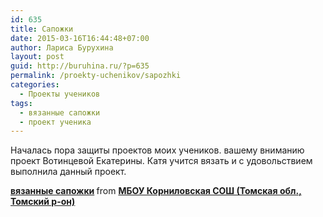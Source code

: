 ```yaml
---
id: 635
title: Сапожки
date: 2015-03-16T16:44:48+07:00
author: Лариса Бурухина
layout: post
guid: http://buruhina.ru/?p=635
permalink: /proekty-uchenikov/sapozhki
categories:
  - Проекты учеников
tags:
  - вязанные сапожки
  - проект ученика
---
```

Началась пора защиты проектов моих учеников. вашему вниманию проект Вотинцевой Екатерины. Катя учится вязать и с удовольствием выполнила данный проект.  
<!--more-->



<div style="margin-bottom:5px">
  <strong> <a href="https://www.slideshare.net/viktorz1986/ss-45879429" title="вязанные сапожки" target="_blank">вязанные сапожки</a> </strong> from <strong><a href="http://www.slideshare.net/viktorz1986" target="_blank">МБОУ Корниловская СОШ (Томская обл., Томский р-он)</a></strong>
</div>